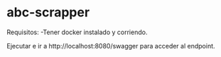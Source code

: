 # abc-scrapper

Requisitos:
-Tener docker instalado y corriendo.



Ejecutar e ir a http://localhost:8080/swagger para acceder al endpoint.
